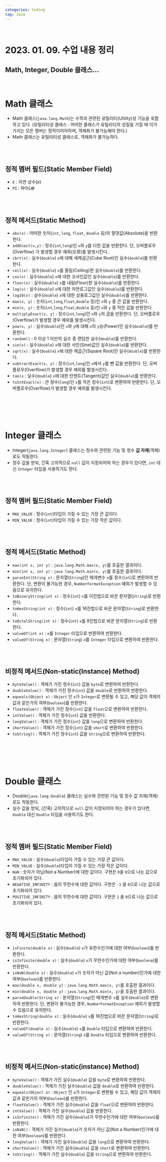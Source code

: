 ```yaml
---
categories: Coding	
tag: Java
---
```


<br>

# 2023. 01. 09. 수업 내용 정리
##  Math, Integer, Double 클래스...

<br>

# Math 클래스
* Math 클래스(`java.lang.Math`)는 수학과 관련된 유틸리티(Utility)성 기능을 포함하고 있다. (유틸리티성 클래스 : 어떠한 클래스가 유틸리티의 성질을 가질 때 이가 가지는 모든 멤버는 정적이어야하며, 객체화가 불가능해야 한다.)
* Math 클래스는 유틸리티성 클래스로, 객체화가 불가능하다.

<br><br>
## 정적 멤버 필드(Static Member Field)
* `E` : 자연 상수(_e_) 
* `PI` : 파이(_𝝅_) 

<br><br>
## 정적 메서드(Static Method)
* `abs(x)` : 어떠한 숫자(`int`, `long`, `float`, `double` 등)의 절댓값(Absolute)을 반환한다.
* `addExact(x,y)`  : 정수(`int`,`long`)인 `x`와 `y`를 더한 값을 반환한다. 단, 오버플로우(Overflow) 가 발생할 경우 예외(오류)를 발생시킨다.
* `cbrt(x)` : 실수(`double`) `x`에 대해 세제곱근(Cube Root)인 실수(`double`)를 반환한다.
* `ceil(x)` : 실수(`double`) `x`를 올림(Ceiling)한 실수(`double`)를 반환한다.  
* `cos(x)` : 실수(`double`) `x`에 대한 코사인값인 실수(`double`)를 반환한다. 
* `floor(x)` : 실수(`double`) `x`를 내림(Floor)한 실수(`double`)를 반환한다.
* `log(x)` : 실수(`double`) `x`에 대한 자연로그값인 실수(`double`)를 반환한다. 
* `log10(x)` : 실수(`double`) `x`에 대한 상용로그값인 실수(`double`)를 반환한다. 
* `max(x, y)` : 숫자(`int`,`long`,`float`,`double` 등)인 `x`와 `y` 중 큰 값을 반환한다. 
* `min(x, y)` : 숫자(`int`,`long`,`float`,`double` 등)인 `x`와 `y` 중 작은 값을 반환한다.
* `multiplyExact(x, y)` : 정수(`int`,`long`)인 `x`와 `y`의 곱을 반환한다. 단, 오버플로우(Overflow)가 발생할 경우 예외를 발생시킨다.
* `pow(x, y)` : 실수(`double`)인 `x`와 `y`에 대해 `x`의 `y`승(Power)인 실수(`double`)를 반환한다.
* `random()` : 0 이상 1 미만의 실수 중 랜덤한 실수(`double`)를 반환한다. 
* `sin(x)` : 실수(`double`) `x`에 대한 사인(Sine)값인 실수(`double`)를 반환한다. 
* `sqrt(x)` : 실수(`double`) `x`에 대한 제곱근(Square Root)인 실수(`double`)를 반환한다.
* `subtractExact(x, y)` : 정수(`int`,`long`)인 `x`에서 `y`를 뺀 값을 반환한다. 단, 오버플로우(Overflow)가 발생할 경우 예외를 발생시킨다.
* `tan(x` : 실수(`double`) `x`에 대한 탄젠트(Tangent)값인 실수(`double`)를 반환한다.
* `toIntExact(x)` : 큰 정수(`long`)인 `x`를 작은 정수(`int`)로 변환하여 반환한다. 단, 오버플로우(Overflow)가 발생할 경우 예외를 발생시킨다. 


<br><br><br><br>

# Integer 클래스
* Integer(`java.lang.Integer`) 클래스는 정수와 관련된 기능 및 정수 **값 자체**(객체)로도 작동한다.
* 정수 값을 받되, 간혹 고의적으로 `null` 값이 지정되어야 하는 경우가 있다면, `int` 대신 `Integer` 타입을 사용하기도 한다.

<br><br>
## 정적 멤버 필드(Static Member Field)
* `MAX_VALUE` : 정수(`int`)타입이 가질 수 있는 가장 큰 값이다.
* `MIN_VALUE` : 정수(`int`)타입이 가질 수 있는 가장 작은 값이다.

<br><br>
## 정적 메서드(Static Method)
* `max(int x, int y)` : `java.lang.Math.max(x, y)`를 호출한 결과이다.
* `min(int x, int y)` : `java lang.Math.min(x, y)`를 호출한 결과이다. 
* `parseInt(String x)` : 문자열(`String`)인 매개변수 `x`를 정수(`int`)로 변환하여 반환한다. 단, 변환이 불가능한 경우, `NumberFormatException` 예외가 발생할 수 있음으로 유의한다. 
* `toBinaryString(int x)` : 정수(`int`) `x`를 이진법으로 바꾼 문자열(`String`)로 반환한다. 
* `toHexString(int x)` : 정수(`int`) `x`를 16진법으로 바꾼 문자열(`String`)로 반환한다.
* `toOctalString(int x)` : 정수(`int`) `x`를 8진법으로 바꾼 문자열(`String`)로 반환한다. 
* `valueOf(int x)` : `x`를 `Integer` 타입으로 반환하여 반환한다. 
* `valueOf(String x)` : 문자열(`String`) `x`를 `Integer` 타입으로 변환하여 반환한다. 

<br><br>
## 비정적 메서드(Non-static(Instance) Method)
* `byteValue()` : 객체가 가진 정수(`int`) 값을 `byte`로 변환하여 반환한다.
* `doubleValue()` : 객체가 가진 정수(`int`) 값을 `double`로 반환하여 반환한다. 
* `equeals(Object o)` : `Object` 인 `o`가 `Integer`로 변환될 수 있고, 해당 값이 객체의 값과 같은가의 여부(`boolean`)를 반환한다. 
* `floatValue()` : 객체가 가진 정수(`int`) 값을 `float`으로 변환하여 반환한다.
* `intValue()` : 객체가 가진 정수(`int`) 값을 반환한다.
* `longValue()` : 객체가 가진 정수(`int`) 값을 `long`으로 변환하여 반환한다.
* `shortValue()` : 객체가 가진 정수(`int`) 값을 `short`로 변환하여 반환한다.
* `toString()` : 객체가 가진 정수(`int`) 값을 `String`으로 변환하여 반환한다.

<br><br><br><br>

# Double 클래스
* Double(`java.lang.Double`) 클래스는 실수와 관련된 기능 및 정수 값 자체(객체)로도 작동한다. 
* 실수 값을 받되, (간혹) 고의적으로 `null` 값이 지정되어야 하는 경우가 있다면, `double` 대신 `Double` 타입을 사용하기도 한다. 

<br><br>
## 정적 멤버 필드(Static Member Field)
* `MAX_VALUE` : 실수(`double`)타입이 가질 수 있는 가장 큰 값이다.
* `MIN_VALUE` : 실수(`double`)타입이 가질 수 있는 가장 작은 값이다.
* `NaN` : 숫자가 아님(Not a Number)에 대한 값이다. 구현은 `0`을 `0`으로 나눈 값으로 초기화되어 있다. 
* `NEGATIVE_INFINITY` : 음의 무한수에 대한 값이다. 구현은 `-1` 을 `0`으로 나눈 값으로 초기화되어 있다.
* `POSITIVE_INFINITY` : 음의 무한수에 대한 값이다. 구현은 `1` 을 `0`으로 나눈 값으로 초기화되어 있다.

<br><br>
## 정적 메서드(Static Method)
* `isFinite(double x)` : 실수(`double`) `x`가 유한수인가에 대한 여부(`boolean`)를 반환한다. 
* `isInfinite(double x)` : 실수(`double`) `x`가 무한수인가에 대한 여부(`boolena`)를 반환한다.
* `isNaN(double x)` : 실수(`double`) `x`가 숫자가 아닌 값(Not a number)인가에 대한 여부(`boolean`)를 반환한다. 
* `max(double x, double y)` : `java.lang.Math.max(x, y)`를 호출한 결과이다.
* `min(double x, double y)` : `java.lang.Math.min(x, y)`을 호출한 결과이다.
* `parseDouble(String x)` : 문자열(`String`)인 매개변수 `x`를 실수(`double`)로 변환하여 반환한다. 단, 변환이 불가능한 경우, `NumberFormatException` 예외가 발생할 수 있음으로 유의한다. 
* `toHexString(double x)` : 실수(`double`) `x`를 16진법으로 바꾼 문자열(`String`)로 반환한다. 
* `valueOf(double x)` : 실수(`double`) `x`를 `Double` 타입으로 변환하여 반환한다.
* `valueOf(String x)` : 문자열(`String`) `x`를 `Double` 타입으로 변환하여 반환한다.

<br><br>
## 비정적 메서드(Non-static(instance) Method)
* `byteValue()` : 객체가 가진 실수(`double`) 값을 `byte`로 변환하여 반환한다.
* `doubleValue()` : 객체가 가진 실수(`double`) 값을 `double`로 반환하여 반환한다.
* `equeals(Object o)` : `Object` 인 `o`가 `Integer`로 변환될 수 있고, 해당 값이 객체의 값과 같은가의 여부(`boolean`)를 반환한다.
* `floatValue()` : 객체가 가진 실수(`double`) 값을 `float`으로 변환하여 반환한다.
* `intValue()` : 객체가 가진 실수(`double`) 값을 반환한다.
* `isInfinite()` : 객체가 가진 실수(`double`)가 무한수인가에 대한 여부(`boolean`)를 반환한다. 
* `isNaN()` : 객체가 가진 실수(`double`)가 숫자가 아닌 값(Not a Number)인가에 대한 여부(`boolean`)를 반환한다. 
* `longValue()` : 객체가 가진 실수(`double`) 값을 `long`으로 변환하여 반환한다.
* `shortValue()` : 객체가 가진 실수(`double`) 값을 `short`로 변환하여 반환한다.
* `toString()` : 객체가 가진 실수(`double`) 값을 `String`으로 변환하여 반환한다.

<br><br><br><br>
